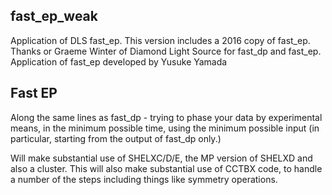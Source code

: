 fast_ep_weak  
------------  

Application of DLS fast_ep.  This version includes a 2016 copy of fast_ep.
Thanks or Graeme Winter of Diamond Light Source for fast_dp and fast_ep.
Application of fast_ep developed by Yusuke Yamada

Fast EP  
-------  

Along the same lines as fast_dp - trying to phase your data by experimental
means, in the minimum possible time, using the minimum possible input (in
particular, starting from the output of fast_dp only.)

Will make substantial use of SHELXC/D/E, the MP version of SHELXD and also a
cluster. This will also make substantial use of CCTBX code, to handle a number
of the steps including things like symmetry operations.

